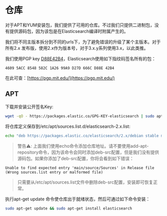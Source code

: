 # 仓库

对于APT和YUM安装包，我们提供了可用的仓库。不过我们只提供二进制包，没有提供源码包，因为该包是在Elasticsearch编译时附属产生的。

我们将不同主版本拆分到不同的urls下，为了避免错误的升级了某个主版本。对于所有2.x 发布版，使用2.x作为版本号，对于3.x.y系列使用3.x，以此类推。

我们使用PGP key [D88E42B4](https://pgp.mit.edu/pks/lookup?op=vindex&search=0xD27D666CD88E42B4)，Elasticsearch使用如下指纹码签名所有的包：

```
4609 5ACC 8548 582C 1A26 99A9 D27D 666C D88E 42B4
```

在此可查：[https://pgp.mit.edu/](https://pgp.mit.edu/)

## APT

下载并安装公开签名Key:

```bash
wget -qO - https://packages.elastic.co/GPG-KEY-elasticsearch | sudo apt-key add -
```

将仓库定义保存到/etc/apt/sources.list.d/elasticsearch-2.x.list:

```bash
echo "deb https://packages.elastic.co/elasticsearch/2.x/debian stable main" | sudo tee -a /etc/apt/sources.list.d/elasticsearch-2.x.list
```

> 警告⚠️: 上面我们使用echo命令添加仓库地址。请不要使用add-apt-repository命令，因为该命令会同时添加deb-src配置，但是我们没有提供源码包。如果你添加了deb-src配置，你将会看到如下错误：
>
```
Unable to find expected entry 'main/source/Sources' in Release file (Wrong sources.list entry or malformed file)
```
> 只需要从/etc/apt/sources.list文件中删除deb-src配置，安装即可恢复正常。

执行apt-get update 命令使仓库出于就绪状态，然后可通过如下命令安装：

```bash
sudo apt-get update && sudo apt-get install elasticsearch
```




